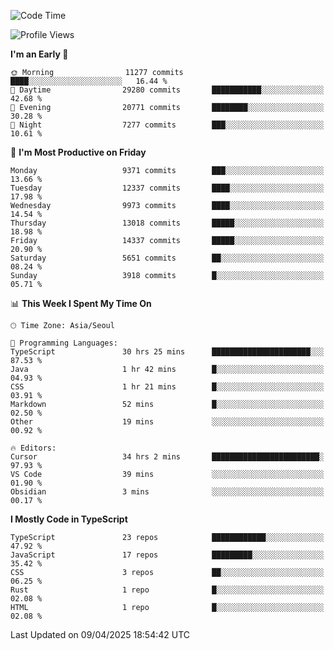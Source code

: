 <!--START_SECTION:waka-->
![Code Time](http://img.shields.io/badge/Code%20Time-7%2C547%20hrs%2023%20mins-blue)

![Profile Views](http://img.shields.io/badge/Profile%20Views-0-blue)

**I'm an Early 🐤** 

```text
🌞 Morning                11277 commits       ████░░░░░░░░░░░░░░░░░░░░░   16.44 % 
🌆 Daytime                29280 commits       ███████████░░░░░░░░░░░░░░   42.68 % 
🌃 Evening                20771 commits       ████████░░░░░░░░░░░░░░░░░   30.28 % 
🌙 Night                  7277 commits        ███░░░░░░░░░░░░░░░░░░░░░░   10.61 % 
```
📅 **I'm Most Productive on Friday** 

```text
Monday                   9371 commits        ███░░░░░░░░░░░░░░░░░░░░░░   13.66 % 
Tuesday                  12337 commits       ████░░░░░░░░░░░░░░░░░░░░░   17.98 % 
Wednesday                9973 commits        ████░░░░░░░░░░░░░░░░░░░░░   14.54 % 
Thursday                 13018 commits       █████░░░░░░░░░░░░░░░░░░░░   18.98 % 
Friday                   14337 commits       █████░░░░░░░░░░░░░░░░░░░░   20.90 % 
Saturday                 5651 commits        ██░░░░░░░░░░░░░░░░░░░░░░░   08.24 % 
Sunday                   3918 commits        █░░░░░░░░░░░░░░░░░░░░░░░░   05.71 % 
```


📊 **This Week I Spent My Time On** 

```text
🕑︎ Time Zone: Asia/Seoul

💬 Programming Languages: 
TypeScript               30 hrs 25 mins      ██████████████████████░░░   87.53 % 
Java                     1 hr 42 mins        █░░░░░░░░░░░░░░░░░░░░░░░░   04.93 % 
CSS                      1 hr 21 mins        █░░░░░░░░░░░░░░░░░░░░░░░░   03.91 % 
Markdown                 52 mins             █░░░░░░░░░░░░░░░░░░░░░░░░   02.50 % 
Other                    19 mins             ░░░░░░░░░░░░░░░░░░░░░░░░░   00.92 % 

🔥 Editors: 
Cursor                   34 hrs 2 mins       ████████████████████████░   97.93 % 
VS Code                  39 mins             ░░░░░░░░░░░░░░░░░░░░░░░░░   01.90 % 
Obsidian                 3 mins              ░░░░░░░░░░░░░░░░░░░░░░░░░   00.17 % 
```

**I Mostly Code in TypeScript** 

```text
TypeScript               23 repos            ████████████░░░░░░░░░░░░░   47.92 % 
JavaScript               17 repos            █████████░░░░░░░░░░░░░░░░   35.42 % 
CSS                      3 repos             ██░░░░░░░░░░░░░░░░░░░░░░░   06.25 % 
Rust                     1 repo              █░░░░░░░░░░░░░░░░░░░░░░░░   02.08 % 
HTML                     1 repo              █░░░░░░░░░░░░░░░░░░░░░░░░   02.08 % 
```




 Last Updated on 09/04/2025 18:54:42 UTC
<!--END_SECTION:waka-->
